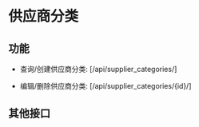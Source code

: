 # 供应商分类


## 功能

- 查询/创建供应商分类:
[/api/supplier_categories/]

- 编辑/删除供应商分类:
[/api/supplier_categories/{id}/]


## 其他接口
